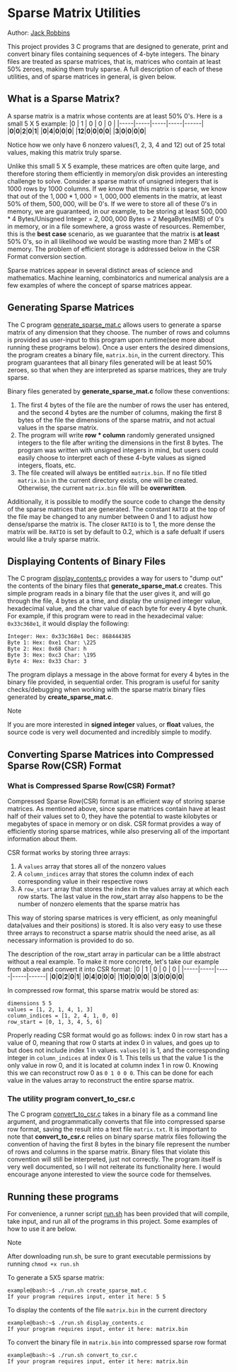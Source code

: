 # Sparse Matrix Utilities
Author: [Jack Robbins](https://www.github.com/jackr276)
 
This project provides 3 C programs that are designed to generate, print and convert binary files containing sequences of 4-byte integers. The binary files are treated as sparse matrices, that is, matrices who contain at least 50% zeroes, making them truly sparse. A full description of each of these utilities, and of sparse matrices in general, is given below.

## What is a Sparse Matrix?
A sparse matrix is a matrix whose contents are at least 50% 0's. Here is a small 5 X 5 example:
  |0 | 1 | 0 | 0 | 0 |
  |-----|-----|-----|-----|------|
  |**0**|**0**|**2**|**0**|**1**|
  |**0**|**4**|**0**|**0**|**0**|
  |**12**|**0**|**0**|**0**|**0**|
  |**3**|**0**|**0**|**0**|**0**|

Notice how we only have 6 nonzero values(1, 2, 3, 4 and 12) out of 25 total values, making this matrix truly sparse.

Unlike this small 5 X 5 example, these matrices are often quite large, and therefore storing them efficiently in memory/on disk provides an interesting challenge to solve. Consider a sparse matrix of unsigned integers that is 1000 rows by 1000 columns. If we know that this matrix is sparse, we know that out of the $1,000 * 1,000 = 1,000,000$ elements in the matrix, at least 50% of them, $500,000$, will be 0's. If we were to store all of these 0's in memory, we are guaranteed, in our example, to be storing at least $500,000 * 4$ Bytes/Unisgned Integer = $2,000,000$ Bytes = $2$ MegaBytes(MB) of 0's in memory, or in a file somewhere, a gross waste of resources. Remember, this is the **best case** scenario, as we guarantee that the matrix is **at least** 50% 0's, so in all likelihood we would be wasting more than $2$ MB's of memory. The problem of efficient storage is addressed below in the CSR Format conversion section.

Sparse matrices appear in several distinct areas of science and mathematics. Machine learning, combinatorics and numerical analysis are a few examples of where the concept of sparse matrices appear.

## Generating Sparse Matrices
The C program [generate_sparse_mat.c](https://github.com/jackr276/Sparse-Matrix-Utilities/blob/main/src/create_sparse_mat.c) allows users to generate a sparse matrix of any dimension that they choose. The number of rows and columns is provided as user-input to this program upon runtime(see more about running these programs below). Once a user enters the desired dimensions, the program creates a binary file, `matrix.bin`, in the current directory. This program guarantees that all binary files generated will be at least 50% zeroes, so that when they are interpreted as sparse matrices, they are truly sparse.

Binary files generated by **generate_sparse_mat.c** follow these conventions:
1. The first 4 bytes of the file are the number of rows the user has entered, and the second 4 bytes are the number of columns, making the first 8 bytes of the file the dimensions of the sparse matrix, and not actual values in the sparse matrix.
2. The program will write **row * column** randomly generated unsigned integers to the file after writing the dimensions in the first 8 bytes. The program was written with unsigned integers in mind, but users could easily choose to interpret each of these 4-byte values as signed integers, floats, etc.
3. The file created will always be entitled `matrix.bin`. If no file titled `matrix.bin` in the current directory exists, one will be created. Otherwise, the current `matrix.bin` file will be **overwritten**.

Additionally, it is possible to modify the source code to change the density of the sparse matrices that are generated. The constant `RATIO` at the top of the file may be changed to any number between 0 and 1 to adjust how dense/sparse the matrix is. The closer `RATIO` is to 1, the more dense the matrix will be. `RATIO` is set by default to 0.2, which is a safe defualt if users would like a truly sparse matrix.

## Displaying Contents of Binary Files
The C program [display_contents.c](https://github.com/jackr276/Sparse-Matrix-Utilities/blob/main/src/display_contents.c) provides a way for users to "dump out" the contents of the binary files that **generate_sparse_mat.c** creates. This simple program reads in a binary file that the user gives it, and will go through the file,  4 bytes at a time, and display the unsigned integer value, hexadecimal value, and the char value of each byte for every 4 byte chunk. For example, if this program were to read in the hexadecimal value: `0x33c368e1`, it would display the following:
```console
Integer: Hex: 0x33c368e1 Dec: 868444385 
Byte 1: Hex: 0xe1 Char: \225
Byte 2: Hex: 0x68 Char: h
Byte 3: Hex: 0xc3 Char: \195
Byte 4: Hex: 0x33 Char: 3
```
The program diplays a message in the above format for every 4 bytes in the binary file provided, in sequential order. This program is useful for sanity checks/debugging when working with the sparse matrix binary files generated by **create_sparse_mat.c**.

>[!NOTE]
>If you are more interested in **signed integer** values, or **float** values, the source code is very well documented and incredibly simple to modify.


## Converting Sparse Matrices into Compressed Sparse Row(CSR) Format
### What is Compressed Sparse Row(CSR) Format?
Compressed Sparse Row(CSR) format is an efficient way of storing sparse matrices. As mentioned above, since sparse matrices contain have at least half of their values set to 0, they have the potential to waste kilobytes or megabytes of space in memory or on disk. CSR format provides a way of efficiently storing sparse matrices, while also preserving all of the important information about them. 

CSR format works by storing three arrays: 
1. A `values` array that stores all of the nonzero values
2. A `column_indices` array that stores the column index of each corresponding value in their respective rows
3. A `row_start` array that stores the index in the values array at which each row starts. The last value in the row_start array also happens to be the number of nonzero elements that the sparse matrix has

This way of storing sparse matrices is very efficient, as only meaningful data(values and their positions) is stored. It is also very easy to use these three arrays to reconstruct a sparse matrix should the need arise, as all necessary information is provided to do so.

The description of the row_start array in particular can be a little abstract without a real example. To make it more concrete, let's take our example from above and convert it into CSR format:
  |0 | 1 | 0 | 0 | 0 |
  |-----|-----|-----|-----|------|
  |**0**|**0**|**2**|**0**|**1**|
  |**0**|**4**|**0**|**0**|**0**|
  |**1**|**0**|**0**|**0**|**0**|
  |**3**|**0**|**0**|**0**|**0**|
  
In compressed row format, this sparse matrix would be stored as:
```
dimensions 5 5
values = [1, 2, 1, 4, 1, 3]
column_indices = [1, 2, 4, 1, 0, 0]
row_start = [0, 1, 3, 4, 5, 6]
```
Properly reading CSR format would go as follows: index 0 in row start has a value of 0, meaning that row 0 starts at index 0 in values, and goes up to but does not include index 1 in values. `values[0]` is 1, and the corresponding integer in `column_indices` at index 0 is 1. This tells
us that the value 1 is the only value in row 0, and it is located at column index 1 in row 0. Knowing this we can reconstruct row 0 as `0 1 0 0 0`. This can be done for each value in the values array to reconstruct the entire sparse matrix.

### The utility program convert_to_csr.c
The C program [convert_to_csr.c](https://github.com/jackr276/Sparse-Matrix-Utilities/blob/main/src/run.sh) takes in a binary file as a command line argument, and programmatically converts that file into compressed sparse row format, saving the result into a text file `matrix.txt`. It is important
to note that **convert_to_csr.c** relies on binary sparse matrix files following the convention of having the first 8 bytes in the binary file represent the number of rows and columns in the sparse matrix. Binary files that violate this convention will still be interpreted, just not correctly. The
program itself is very well documented, so I will not reiterate its functionality here. I would encourage anyone interested to view the source code for themselves.

## Running these programs
For convenience, a runner script [run.sh](https://github.com/jackr276/Sparse-Matrix-Utilities/blob/main/src/run.sh) has been provided that will compile, take input, and run all of the programs in this project. Some examples of how to use it are below.

>[!NOTE]
>After downloading run.sh, be sure to grant executable permissions by running `chmod +x run.sh`

To generate a 5X5 sparse matrix:
```console
example@bash:~$ ./run.sh create_sparse_mat.c
If your program requires input, enter it here: 5 5
```

To display the contents of the file `matrix.bin` in the current directory
```console
example@bash:~$ ./run.sh display_contents.c
If your program requires input, enter it here: matrix.bin
```

To convert the binary file in `matrix.bin` into compressed sparse row format
```console
example@bash:~$ ./run.sh convert_to_csr.c
If your program requires input, enter it here: matrix.bin
```
